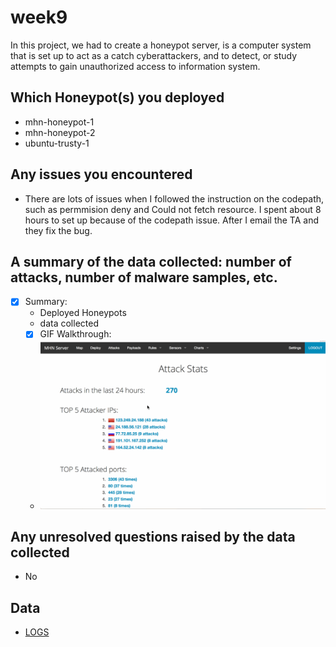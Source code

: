 # week9
In this project, we had to create a honeypot server, is a computer system that is set up to act as a catch cyberattackers, and to detect, or study attempts to gain unauthorized access to information system.

## Which Honeypot(s) you deployed
- mhn-honeypot-1
- mhn-honeypot-2
- ubuntu-trusty-1

## Any issues you encountered
- There are lots of issues when I followed the instruction on the codepath, such as permmision deny and Could not fetch resource. I spent about 8 hours to set up because of the codepath issue. After I email the TA and they fix the bug. 

## A summary of the data collected: number of attacks, number of malware samples, etc.
- [x] Summary:
  - Deployed Honeypots
  - data collected
  - [x] GIF Walkthrough: 
  - <img src='GCP_1.gif' width='' alt='' />

## Any unresolved questions raised by the data collected
 - No 
 
## Data
 - <a href=""> LOGS </a>
